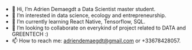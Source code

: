 - 👋 Hi, I’m Adrien Demaegdt a Data Scientist master student. 
- 👀 I’m interested in data science, ecology and entrepreneurship. 
- 🌱 I’m currently learning React Native, Tensorflow, SQL. 
- 💞️ I’m looking to collaborate on everykind of project related to DATA and GREENTECH :) 
- 📫 How to reach me: adriendemaegdt@gmail.com or +33678428057. 

